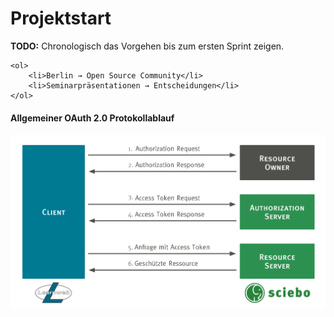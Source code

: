 # Projektstart

<div class="todo">
	<p><b>TODO:</b> Chronologisch das Vorgehen bis zum ersten Sprint zeigen.</p>

	<ol>
		<li>Berlin → Open Source Community</li>
		<li>Seminarpräsentationen → Entscheidungen</li>
	</ol>
</div>


#### Allgemeiner OAuth 2.0 Protokollablauf
<div>
	<img alt="wwu-logo" src="images/oauth-allgemein.svg">
</div>
